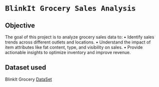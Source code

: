 # `BlinkIt Grocery Sales Analysis`

## Objective
The goal of this project is to analyze grocery sales data to:
•	Identify sales trends across different outlets and locations.
•	Understand the impact of item attributes like fat content, type, and visibility on sales.
•	Provide actionable insights to optimize inventory and improve revenue.

## Dataset used 
<p> BlinkIt Grocery <a href = “https://github.com/Etishasri/Blinkit-Grocery-Data-Interactive-Dashboard-using-Power-Bi-/blob/main/BlinkIT%20Grocery%20Data.xlsx%20-%20BlinkIT%20Grocery%20Data.csv” > DataSet </a> </p>
